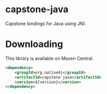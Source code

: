# capstone-java
Capstone bindings for Java using JNI.

# Downloading
This library is available on Maven Central.
```xml
<dependency>
    <groupId>org.native4j</groupId>
    <artifactId>capstone-java</artifactId>
    <version>${version}</version>
</dependency>
```
